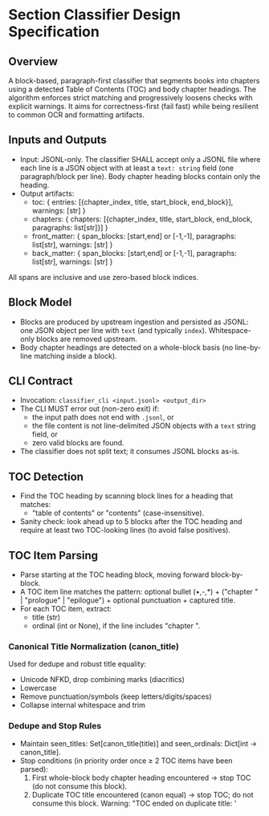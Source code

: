 # Section Classifier Design Specification

## Overview

A block-based, paragraph-first classifier that segments books into chapters using a detected Table of Contents (TOC) and body chapter headings. The algorithm enforces strict matching and progressively loosens checks with explicit warnings. It aims for correctness-first (fail fast) while being resilient to common OCR and formatting artifacts.

## Inputs and Outputs

- Input: JSONL-only. The classifier SHALL accept only a JSONL file where each line is a JSON object with at least a `text: string` field (one paragraph/block per line). Body chapter heading blocks contain only the heading.
- Output artifacts:
  - toc: { entries: \[{chapter_index, title, start_block, end_block}\], warnings: \[str\] }
  - chapters: { chapters: \[{chapter_index, title, start_block, end_block, paragraphs: list\[str\]}\] }
  - front_matter: { span_blocks: \[start,end\] or \[-1,-1\], paragraphs: list\[str\], warnings: \[str\] }
  - back_matter: { span_blocks: \[start,end\] or \[-1,-1\], paragraphs: list\[str\], warnings: \[str\] }

All spans are inclusive and use zero-based block indices.

## Block Model

- Blocks are produced by upstream ingestion and persisted as JSONL: one JSON object per line with `text` (and typically `index`). Whitespace-only blocks are removed upstream.
- Body chapter headings are detected on a whole-block basis (no line-by-line matching inside a block).

## CLI Contract

- Invocation: `classifier_cli <input.jsonl> <output_dir>`
- The CLI MUST error out (non-zero exit) if:
  - the input path does not end with `.jsonl`, or
  - the file content is not line-delimited JSON objects with a `text` string field, or
  - zero valid blocks are found.
- The classifier does not split text; it consumes JSONL blocks as-is.

## TOC Detection

- Find the TOC heading by scanning block lines for a heading that matches:
  - "table of contents" or "contents" (case-insensitive).
- Sanity check: look ahead up to 5 blocks after the TOC heading and require at least two TOC-looking lines (to avoid false positives).

## TOC Item Parsing

- Parse starting at the TOC heading block, moving forward block-by-block.
- A TOC item line matches the pattern: optional bullet (•,-,\*) + ("chapter <digits>" | "prologue" | "epilogue") + optional punctuation + captured title.
- For each TOC item, extract:
  - title (str)
  - ordinal (int or None), if the line includes "chapter <digits>".

### Canonical Title Normalization (canon_title)

Used for dedupe and robust title equality:

- Unicode NFKD, drop combining marks (diacritics)
- Lowercase
- Remove punctuation/symbols (keep letters/digits/spaces)
- Collapse internal whitespace and trim

### Dedupe and Stop Rules

- Maintain seen_titles: Set\[canon_title(title)\] and seen_ordinals: Dict\[int -> canon_title\].
- Stop conditions (in priority order once ≥ 2 TOC items have been parsed):
  1. First whole-block body chapter heading encountered → stop TOC (do not consume this block).
  1. Duplicate TOC title encountered (canon equal) → stop TOC; do not consume this block. Warning: "TOC ended on duplicate title: '<title>' (block j)".
  1. Ordinal conflict: same chapter number appears with a different title canon → stop TOC; keep first. Warning: "ordinal conflict in TOC at block j: chapter n titles differ; keeping first".
  1. A non-TOC block appears after items were found → stop TOC.
- Dedupe during parsing:
  - If a duplicate title is seen before ≥ 2 items exist, skip it and warn: "duplicate TOC item skipped: '<title>' (block j)".
- toc_end is set to the last block that actually contained a TOC item (last_item_block), not the first non-item block.

## First Body Heading Block

A block is a body heading only if the entire block matches the anchored heading shape:

- Starts with "Chapter <digits>" or "Prologue/Epilogue"
- Optional punctuation and optional title
- No other content in the block

This rule prevents misclassifying TOC lines or narrative paragraphs as headings.

## Matching Passes (per TOC item)

The classifier searches forward from the previous match to preserve chapter order. It uses the following passes and stops at the first success:

1. Strict exact title match

   - Condition: block is a body heading AND heading_title.strip() == toc_title.strip() (case-sensitive exact after trim)
   - Warning: none

1. Normalized/canonical title match

   - Condition: block is a body heading AND canon_title(heading_title) == canon_title(toc_title)
   - Warning: "title normalized match used for TOC entry '<title>' matched at block i"

1. Ordinal fallback

   - Condition: block is a body heading with digits AND digits == toc ordinal
   - Warning: "ordinal fallback used for TOC entry '<title>' (chapter n) matched at block i"

Failure mode: If none of the passes match, raise an error: "Chapter heading not found for TOC entry: '<title>'".

## Warnings Taxonomy

- TOC parsing warnings:
  - duplicate TOC item skipped: '<title>' (block j)
  - TOC ended on duplicate title: '<title>' (block j)
  - ordinal conflict in TOC at block j: chapter n titles differ; keeping first
- Heading matching warnings (emitted per item):
  - title normalized match used for TOC entry '<title>' matched at block i
  - ordinal fallback used for TOC entry '<title>' (chapter n) matched at block i
- Front matter warning:
  - unclaimed blocks: \[indices\]

Warnings from heading matching are surfaced together with TOC warnings under toc.warnings; front/back keep their own warnings fields.

## Spans and Claiming

- TOC blocks: all blocks from toc_start to toc_end inclusive are claimed as TOC.
- Chapters: each chapter spans from its heading (start_block) to the block before the next chapter heading (end_block). All blocks in that span are claimed.
- Front matter: unclaimed blocks before first chapter (excluding TOC) → span + paragraphs + warnings.
- Back matter: unclaimed blocks after last chapter → span + paragraphs.

## Error Modes

- TOC heading not found → error.
- TOC heading found but fewer than 2 TOC-looking lines ahead → error.
- No TOC entries parsed → error.
- Chapter heading not found for a TOC entry (after all passes) → error.
- Duplicate chapter heading match at the same block index → error.

## Edge Cases and Guards

- Duplicate TOC items: deduped by canonical title; once ≥ 2 items exist, a duplicate ends TOC.
- Ordinal conflicts: stop TOC on conflict and keep the first title for that number.
- Monotonic progression: start_search moves to match_idx + 1 to maintain order.
- Body headings with missing titles: ordinal fallback will still work (with warning) if digits are present.
- Body headings using spelled-out or Roman numerals: not matched yet (see Future Work).

## Example (from mvs JSONL)

- index 12–15: "• Chapter 1: Just an old Book", "• Chapter 2: …", "• Chapter 3: …", "• Chapter 4: …"
- Body snippet:
  - index 712: "Chapter 1: Just an old Book" (body heading)
  - index 713+: narrative blocks

Behavior:

- TOC items parsed from 12–15; toc_end = 15.

- First body heading is 712 (whole-block match), so TOC parsing ends well before 712.

- Matching for Chapter 1 succeeds in Pass 1 (strict exact title). No warnings for this item.

- leniency flags (future): enable spelled-out/Roman numerals, fuzzy title matching thresholds. Default remains strict.

- logging/warnings aggregation: printable and/or return-embedded (current: toc.warnings, front/back warnings).

## Future Work (TODO)

- Recognize spelled-out and Roman numerals in body headings (e.g., "Chapter One", "Chapter I") and map to ordinals for fallback and matching.

- Optional fuzzy title similarity (e.g., ≥ 0.9) behind a feature flag, with clear warnings.

- Deterministic segmentation with strict contract and clear error modes.

- No double-inclusion of chapters due to TOC spillover or duplicates.

- Robust to punctuation, case, whitespace, and diacritics differences in titles.

# Section Classifier – Block-based Design Spec

This version replaces the prior page-based design with a paragraph/block-first approach.

## Purpose

Given a plain-text book, split it into paragraph blocks (blank-line separated) and deterministically classify four regions: front matter, table of contents (TOC), chapters, and back matter. Emit four JSON artifacts using zero-based block indices as the source of truth.

- txt_path: UTF-8 text with Unix newlines ("\\n").
- Block loading:
  - Split on blank-line boundaries using regex like `\n\s*\n+`.
  - Preserve inner whitespace and line breaks inside each block.
  - Drop empty/whitespace-only blocks.

Default directory: `data/clean/<book>/classified` (overridable).

- front_matter.json

  - { span_blocks: \[start:number, end:number\] | \[-1,-1\] when empty, paragraphs: string\[\], warnings: string\[\] }

- back_matter.json Field names and shapes must match the example artifacts (ex_toc.json, ex_chapters.json) and current code.

- Detect a TOC heading via regex anchored at the start of a line (allow leading whitespace): `/^\s*(table of contents|contents)\b/i`.

- After the heading, look ahead up to 5 blocks for TOC-like chapter list lines. Characteristics:

  - Bullet is optional (•, -, \*, or none).
  - Case-insensitive; arbitrary whitespace allowed.
  - Accept forms like: `Chapter 1: Title`, `1. Title`, `I. Title`, `Prologue`, `Epilogue`, optionally with dot leaders.

- If the lookahead doesn’t present at least two TOC-like lines → error and exit.

- Parse TOC entries (title and optional ordinal).

- Find the first body block whose heading matches the first TOC entry by title (preferred) or ordinal (fallback). Once found, the TOC region is from the heading block index to the block before this first chapter block.

## Chapter matching and spans

- For each TOC entry, locate its chapter heading block in the body:
  - Match by title primarily (case-insensitive, whitespace-tolerant, minimal normalization).
  - Fallback to matching by ordinal (`Chapter N`).
  - Accept `Prologue` and `Epilogue` as chapters.
  - Multiple chapter headings in one block → error and exit.
  - TOC entry whose heading isn’t found → error and exit.
- Each chapter is a contiguous, inclusive block range: `[start_block, end_block]`.
  - The heading block is paragraph index 0 in that chapter’s `paragraphs` array.
  - `end_block` is the block before the next chapter’s `start_block`; the last chapter ends at the last block.

## Front/back matter and unclaimed blocks

- Maintain a `claimed` boolean per block (TOC + chapters claim their spans).
- Front matter: all unclaimed blocks before the first chapter, excluding TOC blocks.
- Back matter: all unclaimed blocks after the last chapter.
- Before writing artifacts, if any unclaimed blocks remain, log a WARNING with their indices; at DEBUG, also log their contents.

## Determinism and constraints

- Pure regex/string heuristics; no network/ML.
- Order-stable and deterministic: same input produces identical outputs.
- Zero-based, inclusive spans in all outputs.

## Error modes

- No TOC heading or insufficient TOC-like items in lookahead → error.
- Multiple chapter headings in the same block → error.
- TOC entry whose heading cannot be located in the body → error.
- Overlapping or unsorted chapter spans (shouldn’t occur with the algorithm) → error.

## Tests (minimum)

- Happy path: TOC present with `Chapter N: Title`; all chapters matched; verify indices and paragraphs grouped correctly.
- Prologue/Epilogue variants.
- TOC present but a chapter title mismatch → raises with clear message.
- Multiple chapter headings in a single block → raises.

## Integration

- Downstream components consume `chapters.json` paragraphs and chapter indices directly; blocks remain the source of truth.
- Downstream can derive per-chapter JSON from JSONL blocks using chapter spans when needed.
